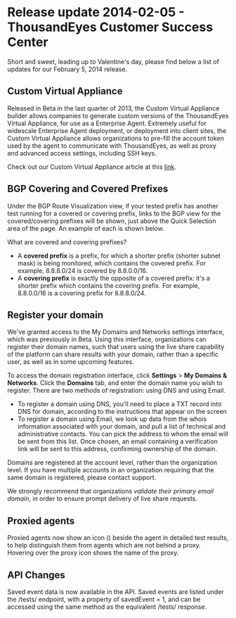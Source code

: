 # Release update 2014-02-05 - ThousandEyes Customer Success Center

Short and sweet, leading up to Valentine's day, please find below a list of updates for our February 5, 2014 release.

## Custom Virtual Appliance

Released in Beta in the last quarter of 2013, the Custom Virtual Appliance builder allows companies to generate custom versions of the ThousandEyes Virtual Appliance, for use as a Enterprise Agent.  Extremely useful for widescale Enterprise Agent deployment, or deployment into client sites, the Custom Virtual Appliance allows organizations to pre-fill the account token used by the agent to communicate with ThousandEyes, as well as proxy and advanced access settings, including SSH keys.

Check out our Custom Virtual Appliance article at this [link](https://success.thousandeyes.com/ViewArticle?articleIdParam=kA0E0000000CmnYKAS).

##  BGP Covering and Covered Prefixes

Under the BGP Route Visualization view, if your tested prefix has another test running for a covered or covering prefix, links to the BGP view for the covered/covering prefixes will be shown, just above the Quick Selection area of the page.  An example of each is shown below.  

What are covered and covering prefixes?

* A **covered prefix** is a prefix, for which a shorter prefix \(shorter subnet mask\) is being monitored, which contains the covered prefix.  For example, 8.8.8.0/24 is covered by 8.8.0.0/16.
* A **covering prefix** is exactly the opposite of a covered prefix: it's a shorter prefix which contains the covering prefix.  For example, 8.8.0.0/16 is a covering prefix for 8.8.8.0/24.

## Register your domain

We've granted access to the My Domains and Networks settings interface, which was previously in Beta.  Using this interface, organizations can register their domain names, such that users using the live share capability of the platform can share results with your domain, rather than a specific user, as well as in some upcoming features.  

To access the domain registration interface, click **Settings** &gt; **My Domains & Networks**.  Click the **Domains** tab, and enter the domain name you wish to register.  There are two methods of registration: using DNS and using Email.

* To register a domain using DNS, you'll need to place a TXT record into DNS for domain, according to the instructions that appear on the screen
* To register a domain using Email, we look up data from the whois information associated with your domain, and pull a list of technical and administrative contacts.  You can pick the address to whom the email will be sent from this list.  Once chosen, an email containing a verification link will be sent to this address, confirming ownership of the domain.  

Domains are registered at the account level, rather than the organization level.  If you have multiple accounts in an organization requiring that the same domain is registered, please contact support.

We strongly recommend that organizations _validate_ _their primary email domain_, in order to ensure prompt delivery of live share requests.

##  Proxied agents

Proxied agents now show an icon \(\) beside the agent in detailed test results, to help distinguish them from agents which are not behind a proxy.  Hovering over the proxy icon shows the name of the proxy.

## API Changes

Saved event data is now available in the API.  Saved events are listed under the /tests/ endpoint, with a property of savedEvent = 1, and can be accessed using the same method as the equivalent /tests/ response.


